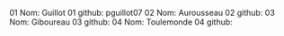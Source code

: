 01 Nom: Guillot
01 github: pguillot07
02 Nom: Aurousseau
02 github:
03 Nom: Giboureau
03 github:
04 Nom: Toulemonde
04 github:
